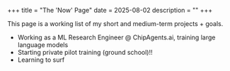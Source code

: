 +++
title = "The 'Now' Page"
date = 2025-08-02
description = ""
+++

This page is a working list of my short and medium-term projects + goals.

- Working as a ML Research Engineer @ ChipAgents.ai, training large language models
- Starting private pilot training (ground school)!!
- Learning to surf
